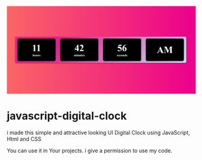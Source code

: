 
<picture>
  <img src="output.jpg">
</picture>


# javascript-digital-clock
i made this simple and attractive looking UI Digital Clock using JavaScript, Html and CSS

You can use it in Your projects.
i give a permission to use my code.


